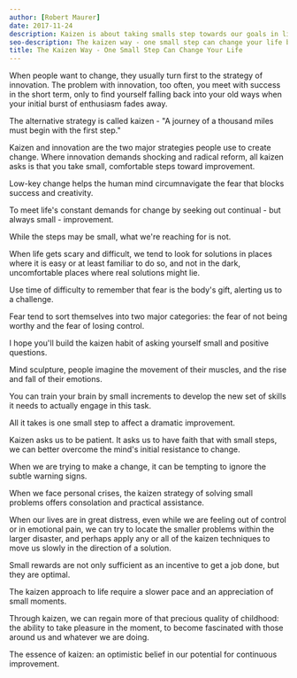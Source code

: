 ```yaml
---
author: [Robert Maurer]
date: 2017-11-24
description: Kaizen is about taking smalls step towards our goals in life. Using this approach will help us overcome the mind's initial resistance to change. It requires us to be patient and faithful to the process. It's an optimistic belief in our potential for continuous improvement.
seo-description: The kaizen way - one small step can change your life by Robert Maurer notes.
title: The Kaizen Way - One Small Step Can Change Your Life
---
```


When people want to change, they usually turn first to the strategy of innovation. The problem with innovation, too often, you meet with success in the short term, only to find yourself falling back into your old ways when your initial burst of enthusiasm fades away.

The alternative strategy is called kaizen - "A journey of a thousand miles must begin with the first step."

Kaizen and innovation are the two major strategies people use to create change. Where innovation demands shocking and radical reform, all kaizen asks is that you take small, comfortable steps toward improvement.

Low-key change helps the human mind circumnavigate the fear that blocks success and creativity.

To meet life's constant demands for change by seeking out continual - but always small - improvement.

While the steps may be small, what we're reaching for is not.

When life gets scary and difficult, we tend to look for solutions in places where it is easy or at least familiar to do so, and not in the dark, uncomfortable places where real solutions might lie.

Use time of difficulty to remember that fear is the body's gift, alerting us to a challenge.

Fear tend to sort themselves into two major categories: the fear of not being worthy and the fear of losing control.

I hope you'll build the kaizen habit of asking yourself small and positive questions.

Mind sculpture, people imagine the movement of their muscles, and the rise and fall of their emotions.

You can train your brain by small increments to develop the new set of skills it needs to actually engage in this task.

All it takes is one small step to affect a dramatic improvement.

Kaizen asks us to be patient. It asks us to have faith that with small steps, we can better overcome the mind's initial resistance to change.

When we are trying to make a change, it can be tempting to ignore the subtle warning signs.

When we face personal crises, the kaizen strategy of solving small problems offers consolation and practical assistance.

When our lives are in great distress, even while we are feeling out of control or in emotional pain, we can try to locate the smaller problems within the larger disaster, and perhaps apply any or all of the kaizen techniques to move us slowly in the direction of a solution.

Small rewards are not only sufficient as an incentive to get a job done, but they are optimal.

The kaizen approach to life require a slower pace and an appreciation of small moments.

Through kaizen, we can regain more of that precious quality of childhood: the ability to take pleasure in the moment, to become fascinated with those around us and whatever we are doing.

The essence of kaizen: an optimistic belief in our potential for continuous improvement.
